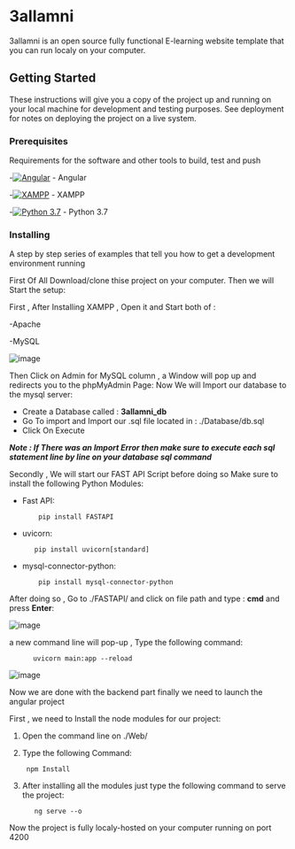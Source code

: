 # 3allamni
3allamni is an open source  fully functional E-learning website template that you can run localy on your computer.
## Getting Started
These instructions will give you a copy of the project up and running on
your local machine for development and testing purposes. See deployment
for notes on deploying the project on a live system.
### Prerequisites
Requirements for the software and other tools to build, test and push 



-[![Angular](https://cdn.iconscout.com/icon/free/png-32/angular-2752246-2285063.png)][1] - Angular

-[![XAMPP](https://cdn.icon-icons.com/icons2/1381/PNG/32/xampp_94513.png)][2] - XAMPP

-[![Python 3.7](https://icons.iconarchive.com/icons/papirus-team/papirus-apps/32/python-icon.png)][3] - Python 3.7


### Installing
A step by step series of examples that tell you how to get a development
environment running

First Of All Download/clone thise project on your computer.
Then we will Start the setup:

First  , After Installing XAMPP  , Open it and Start both of :

  -Apache
  
  -MySQL
  
  ![image](https://user-images.githubusercontent.com/78027050/117541826-071c5b00-b016-11eb-837c-2d97af2d4ba5.png)
  
Then Click on Admin for MySQL column  , a Window will pop up and redirects you to the phpMyAdmin Page:
Now We will Import our database to the mysql server:

- Create a Database called : **3allamni_db**
- Go To import and Import our .sql file located in : ./Database/db.sql
- Click On Execute

***Note : If There was an Import Error then make sure to execute each sql statement line by line on your database sql command***


Secondly  , We will start our FAST API Script before doing so Make sure to install the following Python Modules:
- Fast API:
          
          pip install FASTAPI
          
- uvicorn:
         
         pip install uvicorn[standard]

- mysql-connector-python:
          
          pip install mysql-connector-python
          
After doing so , Go to ./FASTAPI/ and click on file path and type : **cmd** and press **Enter**:

![image](https://user-images.githubusercontent.com/78027050/117542154-c58caf80-b017-11eb-9ee1-df920b593525.png)

a new command line will pop-up  , Type the following command:
          
          uvicorn main:app --reload
          
 ![image](https://user-images.githubusercontent.com/78027050/117542214-008ee300-b018-11eb-848f-5597e170b0df.png)


Now we are done with the backend part finally we need to launch the angular project

First  , we need to Install the node modules for our project:

1. Open the command line on ./Web/
3. Type the following Command:
      
        npm Install 
      
3. After installing all the modules just type the following command to serve the project:
        
          ng serve --o
          
Now the project is fully localy-hosted on your computer running on port 4200



          
          











[1]: https://angular.io/
[2]: http://apachefriends.org/
[3]:https://www.python.org/downloads/release/python-370/
